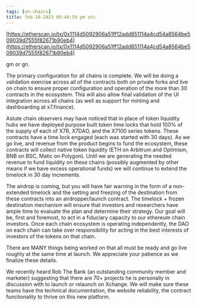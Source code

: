 ```yaml
---
tags: [on-chains]
title: feb-10-2023 09:44:59 pm utc
---
```


[https://etherscan.io/tx/0x1114d5092906a51ff12add851114a4cd54a8564be509039d7555f82671b90eb4](https://etherscan.io/tx/0x1114d5092906a51ff12add851114a4cd54a8564be509039d7555f82671b90eb4)

gm or gn.

The primary configuration for all chains is complete. We will be doing a validation exercise across all of the contracts both on private forks and live on chain to ensure proper configuration and operation of the more than 30 contracts in the ecosystem. This will also allow final validation of the UI integration across all chains (as well as support for minting and dashboarding at x7.finance).

Astute chain observers may have noticed that in place of token liquidity hubs we have deployed purpose built token time locks that hold 100% of the supply of each of X7R, X7DAO, and the X7100 series tokens. These contracts have a time lock engaged (each was started with 30 days). As we go live, and revenue from the product begins to fund the ecosystem, these contracts will collect native token liquidity (ETH on Arbitrum and Optimism, BNB on BSC, Matic on Polygon). Until we are generating the needed revenue to fund liquidity on these chains (possibly augmented by other means if we have excess operational funds) we will continue to extend the timelock in 30 day increments.

The airdrop is coming, but you will have fair warning in the form of a non-extended timelock and the setting and freezing of the destination from these contracts into an airdropper/launch contract. The timelock + frozen destination mechanism will ensure that investors and researchers have ample time to evaluate the plan and determine their strategy. Our goal will be, first and foremost, to act in a fiduciary capacity to our ethereum chain investors. Once each chain ecosystem is operating independently, the DAO on each chain can take over responsibility for acting in the best interests of investors of the tokens on that chain.

There are MANY things being worked on that all must be ready and go live roughly at the same time at launch. We appreciate your patience as we finalize these details.

We recently heard Rob The Bank (an outstanding community member and marketer) suggesting that there are 70+ projects he is personally in discussion with to launch or relaunch on Xchange. We will make sure these teams have the technical documentation, the website reliability, the contract functionality to thrive on this new platform.
